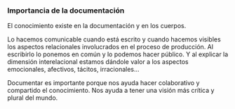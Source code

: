### **Importancia de la documentación**

El conocimiento existe en la documentación y en los cuerpos.

Lo hacemos comunicable cuando está escrito y cuando hacemos visibles los aspectos relacionales involucrados en el proceso de producción. Al escribirlo lo ponemos en común y lo podemos hacer público. Y al explicar la dimensión interelacional estamos dándole valor a los aspectos emocionales, afectivos, tácitos, irracionales…

Documentar es importante porque nos ayuda hacer colaborativo y compartido el conocimiento. Nos ayuda a tener una visión más crítica y plural del mundo.

